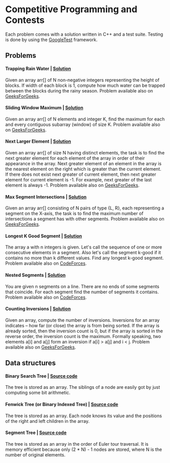 # Competitive Programming and Contests

Each problem comes with a solution written in C++ and a test suite. Testing is done by using 
the [GoogleTest](https://github.com/google/googletest) framework.

## Problems

#### Trapping Rain Water | [Solution](https://github.com/domferr/competitive-programming/tree/main/TrappingRainWater)
  
Given an array arr[] of N non-negative integers representing the height of blocks. If width of each block is 1, compute 
how much water can be trapped between the blocks during the rainy season. 
Problem available also on [GeeksForGeeks](http://practice.geeksforgeeks.org/problems/trapping-rain-water/0).

#### Sliding Window Maximum | [Solution](https://github.com/domferr/competitive-programming/tree/main/SlidingWindowMaximum)

Given an array arr[] of N elements and integer K, find the maximum for each and every contiguous subarray (window) of 
size K. Problem available also on [GeeksForGeeks](http://practice.geeksforgeeks.org/problems/maximum-of-all-subarrays-of-size-k/0).

#### Next Larger Element | [Solution](https://github.com/domferr/competitive-programming/tree/main/NextLargerElement)

Given an array arr[] of size N having distinct elements, the task is to find the next greater element for each element 
of the array in order of their appearance in the array. Next greater element of an element in the array is the nearest 
element on the right which is greater than the current element. If there does not exist next greater of current element, 
then next greater element for current element is -1. For example, next greater of the last element is always -1. 
Problem available also on [GeeksForGeeks](http://practice.geeksforgeeks.org/problems/next-larger-element-1587115620/1).

#### Max Segment Intersections | [Solution](https://github.com/domferr/competitive-programming/tree/main/MaxSegmentIntersections)

Given an array arr[] consisting of N pairs of type {L, R}, each representing a segment on the X-axis, the task is to 
find the maximum number of intersections a segment has with other segments. Problem available also 
on [GeeksForGeeks](https://www.geeksforgeeks.org/maximum-number-of-intersections-possible-for-any-of-the-n-given-segments/).

#### Longest K Good Segment | [Solution](https://github.com/domferr/competitive-programming/tree/main/LongestKGoodSegment)

The array a with n integers is given. Let's call the sequence of one or more consecutive elements in a segment. 
Also let's call the segment k-good if it contains no more than k different values. Find any longest k-good segment. 
Problem available also on [CodeForces](https://codeforces.com/contest/616/problem/D?locale=en).

#### Nested Segments | [Solution](https://github.com/domferr/competitive-programming/tree/main/NestedSegments)

You are given n segments on a line. There are no ends of some segments that coincide. For each segment find the number 
of segments it contains. Problem available also on [CodeForces](https://codeforces.com/problemset/problem/652/D?locale=en).

#### Counting Inversions | [Solution](https://github.com/domferr/competitive-programming/tree/main/CountingInversions)

Given an array, compute the number of inversions. Inversions for an array indicates – how far (or close) the array is
from being sorted. If the array is already sorted, then the inversion count is 0, but if the array is sorted in
the reverse order, the inversion count is the maximum. Formally speaking, two elements a[i] and a[j] form an inversion
if a[i] > a[j] and i < j. Problem available also on [GeeksForGeeks](https://www.geeksforgeeks.org/counting-inversions/).

## Data structures

#### Binary Search Tree | [Source code](https://github.com/domferr/competitive-programming/tree/main/BinarySearchTree)

The tree is stored as an array. The siblings of a node are easily got by just computing some bit arithmetic.

#### Fenwick Tree (or Binary Indexed Tree) | [Source code](https://github.com/domferr/competitive-programming/tree/main/FenwickTree)

The tree is stored as an array. Each node knows its value and the positions of the right and left children in the
array.

#### Segment Tree | [Source code](https://github.com/domferr/competitive-programming/tree/main/SegmentTree)

The tree is stored as an array in the order of Euler tour traversal. It is memory efficient because only (2 * N) - 1 nodes
are stored, where N is the number of original elements.
